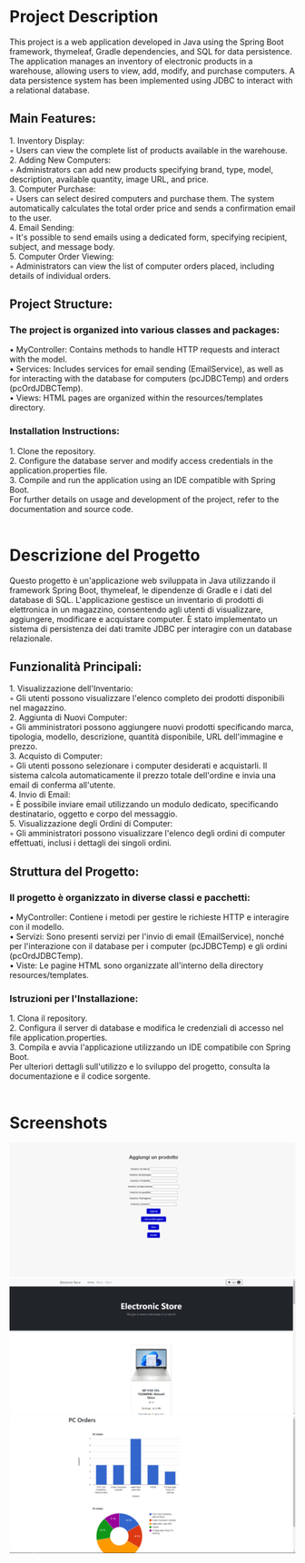 <h1>Project Description</h1>
This project is a web application developed in Java using the Spring Boot framework, thymeleaf, Gradle dependencies, and SQL for data persistence. The application manages an inventory of electronic products in a warehouse, allowing users to view, add, modify, and purchase computers. A data persistence system has been implemented using JDBC to interact with a relational database.
<h2>Main Features:</h2>
    1. Inventory Display:<br>
        ◦ Users can view the complete list of products available in the warehouse.<br>       
    2. Adding New Computers:<br>
        ◦ Administrators can add new products specifying brand, type, model, description, available quantity, image URL, and price.<br>          
    3. Computer Purchase:<br>
        ◦ Users can select desired computers and purchase them. The system automatically calculates the total order price and sends a confirmation email to the user.<br>      
    4. Email Sending:<br>
        ◦ It's possible to send emails using a dedicated form, specifying recipient, subject, and message body.<br>       
    5. Computer Order Viewing:<br>
        ◦ Administrators can view the list of computer orders placed, including details of individual orders.<br>
<h2>Project Structure:</h2>
<h3>The project is organized into various classes and packages:</h3>
    • MyController: Contains methods to handle HTTP requests and interact with the model.<br>
    • Services: Includes services for email sending (EmailService), as well as for interacting with the database for computers (pcJDBCTemp) and orders (pcOrdJDBCTemp).<br>
    • Views: HTML pages are organized within the resources/templates directory.<br>
<h3>Installation Instructions:</h3>
    1. Clone the repository.<br>
    2. Configure the database server and modify access credentials in the application.properties file.<br>
    3. Compile and run the application using an IDE compatible with Spring Boot.<br>
For further details on usage and development of the project, refer to the documentation and source code.<br>
<br>

<h1>Descrizione del Progetto</h1>
Questo progetto è un'applicazione web sviluppata in Java utilizzando il framework Spring Boot, thymeleaf, le dipendenze di Gradle e i dati del database di SQL. L'applicazione gestisce un inventario di prodotti di elettronica in un magazzino, consentendo agli utenti di visualizzare, aggiungere, modificare e acquistare computer. È stato implementato un sistema di persistenza dei dati tramite JDBC per interagire con un database relazionale.
<h2>Funzionalità Principali:</h2>
    1. Visualizzazione dell'Inventario:<br>
        ◦ Gli utenti possono visualizzare l'elenco completo dei prodotti disponibili nel magazzino. <br>       
    2. Aggiunta di Nuovi Computer:<br>
        ◦ Gli amministratori possono aggiungere nuovi prodotti specificando marca, tipologia, modello, descrizione, quantità disponibile, URL dell'immagine e prezzo. <br>          
    3. Acquisto di Computer:<br>
        ◦ Gli utenti possono selezionare i computer desiderati e acquistarli. Il sistema calcola automaticamente il prezzo totale dell'ordine e invia una email di conferma all'utente.  <br>      
    4. Invio di Email:<br>
        ◦ È possibile inviare email utilizzando un modulo dedicato, specificando destinatario, oggetto e corpo del messaggio. <br>       
    5. Visualizzazione degli Ordini di Computer:<br>
        ◦ Gli amministratori possono visualizzare l'elenco degli ordini di computer effettuati, inclusi i dettagli dei singoli ordini. <br>
<h2>Struttura del Progetto:</h2>
<h3>Il progetto è organizzato in diverse classi e pacchetti:</h3>
    • MyController: Contiene i metodi per gestire le richieste HTTP e interagire con il modello.<br>
    • Servizi: Sono presenti servizi per l'invio di email (EmailService), nonché per l'interazione con il database per i computer (pcJDBCTemp) e gli ordini (pcOrdJDBCTemp).<br>
    • Viste: Le pagine HTML sono organizzate all'interno della directory resources/templates.<br>
<h3>Istruzioni per l'Installazione:</h3>
    1. Clona il repository.<br>
    2. Configura il server di database e modifica le credenziali di accesso nel file application.properties.<br>
    3. Compila e avvia l'applicazione utilizzando un IDE compatibile con Spring Boot.<br>
Per ulteriori dettagli sull'utilizzo e lo sviluppo del progetto, consulta la documentazione e il codice sorgente.<br>
<br>


<h1>Screenshots</h1>
<img src="https://github.com/DoryMrn/AppPcSpringboot/blob/main/AppPc/src/main/resources/static/1.png"
<br>
<img src="https://github.com/DoryMrn/AppPcSpringboot/blob/main/AppPc/src/main/resources/static/2.png"
<br>
<img src="https://github.com/DoryMrn/AppPcSpringboot/blob/main/AppPc/src/main/resources/static/3.png"
